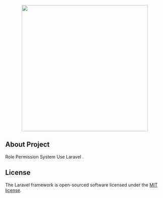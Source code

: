 <p align="center"><a href="https://laravel.com" target="_blank"><img src="https://raw.githubusercontent.com/laravel/art/master/logo-lockup/5%20SVG/2%20CMYK/1%20Full%20Color/laravel-logolockup-cmyk-red.svg" width="400"></a></p>



## About Project

Role Permission System Use Laravel . 

## License

The Laravel framework is open-sourced software licensed under the [MIT license](https://opensource.org/licenses/MIT).
